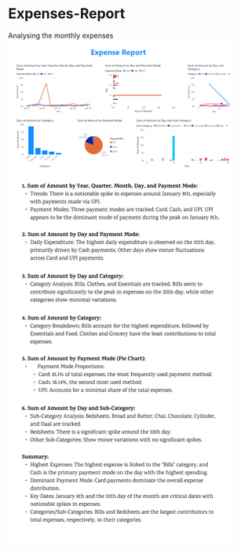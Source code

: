 # Expenses-Report
Analysing the monthly expenses 
![](https://github.com/sachink44/Expenses-Report/blob/main/Expense%20Report.jpg)
